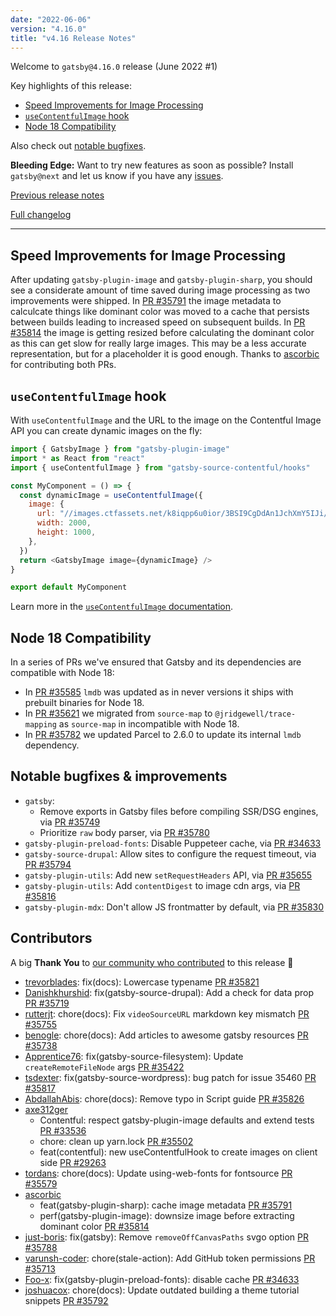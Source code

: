 ```yaml
---
date: "2022-06-06"
version: "4.16.0"
title: "v4.16 Release Notes"
---
```


Welcome to `gatsby@4.16.0` release (June 2022 #1)

Key highlights of this release:

- [Speed Improvements for Image Processing](#speed-improvements-for-image-processing)
- [`useContentfulImage` hook](#usecontentfulimage-hook)
- [Node 18 Compatibility](#node-18-compatibility)

Also check out [notable bugfixes](#notable-bugfixes--improvements).

**Bleeding Edge:** Want to try new features as soon as possible? Install `gatsby@next` and let us know if you have any [issues](https://github.com/gatsbyjs/gatsby/issues).

[Previous release notes](/docs/reference/release-notes/v4.15)

[Full changelog][full-changelog]

---

## Speed Improvements for Image Processing

After updating `gatsby-plugin-image` and `gatsby-plugin-sharp`, you should see a considerate amount of time saved during image processing as two improvements were shipped. In [PR #35791](https://github.com/gatsbyjs/gatsby/pull/35791) the image metadata to calculcate things like dominant color was moved to a cache that persists between builds leading to increased speed on subsequent builds. In [PR #35814](https://github.com/gatsbyjs/gatsby/pull/35814) the image is getting resized before calculating the dominant color as this can get slow for really large images. This may be a less accurate representation, but for a placeholder it is good enough. Thanks to [ascorbic](https://github.com/ascorbic) for contributing both PRs.

## `useContentfulImage` hook

With `useContentfulImage` and the URL to the image on the Contentful Image API you can create dynamic images on the fly:

```js
import { GatsbyImage } from "gatsby-plugin-image"
import * as React from "react"
import { useContentfulImage } from "gatsby-source-contentful/hooks"

const MyComponent = () => {
  const dynamicImage = useContentfulImage({
    image: {
      url: "//images.ctfassets.net/k8iqpp6u0ior/3BSI9CgDdAn1JchXmY5IJi/f97a2185b3395591b98008647ad6fd3c/camylla-battani-AoqgGAqrLpU-unsplash.jpg",
      width: 2000,
      height: 1000,
    },
  })
  return <GatsbyImage image={dynamicImage} />
}

export default MyComponent
```

Learn more in the [`useContentfulImage` documentation](https://github.com/gatsbyjs/gatsby/blob/master/packages/gatsby-source-contentful/README.md#building-images-on-the-fly-via-usecontentfulimage).

## Node 18 Compatibility

In a series of PRs we've ensured that Gatsby and its dependencies are compatible with Node 18:

- In [PR #35585](https://github.com/gatsbyjs/gatsby/pull/35585) `lmdb` was updated as in never versions it ships with prebuilt binaries for Node 18.
- In [PR #35621](https://github.com/gatsbyjs/gatsby/pull/35621) we migrated from `source-map` to `@jridgewell/trace-mapping` as `source-map` in incompatible with Node 18.
- In [PR #35782](https://github.com/gatsbyjs/gatsby/pull/35782) we updated Parcel to 2.6.0 to update its internal `lmdb` dependency.

## Notable bugfixes & improvements

- `gatsby`:
  - Remove exports in Gatsby files before compiling SSR/DSG engines, via [PR #35749](https://github.com/gatsbyjs/gatsby/pull/35749)
  - Prioritize `raw` body parser, via [PR #35780](https://github.com/gatsbyjs/gatsby/pull/35780)
- `gatsby-plugin-preload-fonts`: Disable Puppeteer cache, via [PR #34633](https://github.com/gatsbyjs/gatsby/pull/34633)
- `gatsby-source-drupal`: Allow sites to configure the request timeout, via [PR #35794](https://github.com/gatsbyjs/gatsby/pull/35794)
- `gatsby-plugin-utils`: Add new `setRequestHeaders` API, via [PR #35655](https://github.com/gatsbyjs/gatsby/pull/35655)
- `gatsby-plugin-utils`: Add `contentDigest` to image cdn args, via [PR #35816](https://github.com/gatsbyjs/gatsby/pull/35816)
- `gatsby-plugin-mdx`: Don't allow JS frontmatter by default, via [PR #35830](https://github.com/gatsbyjs/gatsby/pull/35830)

## Contributors

A big **Thank You** to [our community who contributed][full-changelog] to this release 💜

- [trevorblades](https://github.com/trevorblades): fix(docs): Lowercase typename [PR #35821](https://github.com/gatsbyjs/gatsby/pull/35821)
- [Danishkhurshid](https://github.com/Danishkhurshid): fix(gatsby-source-drupal): Add a check for data prop [PR #35719](https://github.com/gatsbyjs/gatsby/pull/35719)
- [rutterjt](https://github.com/rutterjt): chore(docs): Fix `videoSourceURL` markdown key mismatch [PR #35755](https://github.com/gatsbyjs/gatsby/pull/35755)
- [benogle](https://github.com/benogle): chore(docs): Add articles to awesome gatsby resources [PR #35738](https://github.com/gatsbyjs/gatsby/pull/35738)
- [Apprentice76](https://github.com/Apprentice76): fix(gatsby-source-filesystem): Update `createRemoteFileNode` args [PR #35422](https://github.com/gatsbyjs/gatsby/pull/35422)
- [tsdexter](https://github.com/tsdexter): fix(gatsby-source-wordpress): bug patch for issue 35460 [PR #35817](https://github.com/gatsbyjs/gatsby/pull/35817)
- [AbdallahAbis](https://github.com/AbdallahAbis): chore(docs): Remove typo in Script guide [PR #35826](https://github.com/gatsbyjs/gatsby/pull/35826)
- [axe312ger](https://github.com/axe312ger)
  - Contentful: respect gatsby-plugin-image defaults and extend tests [PR #33536](https://github.com/gatsbyjs/gatsby/pull/33536)
  - chore: clean up yarn.lock [PR #35502](https://github.com/gatsbyjs/gatsby/pull/35502)
  - feat(contentful): new useContentfulHook to create images on client side [PR #29263](https://github.com/gatsbyjs/gatsby/pull/29263)
- [tordans](https://github.com/tordans): chore(docs): Update using-web-fonts for fontsource [PR #35579](https://github.com/gatsbyjs/gatsby/pull/35579)
- [ascorbic](https://github.com/ascorbic)
  - feat(gatsby-plugin-sharp): cache image metadata [PR #35791](https://github.com/gatsbyjs/gatsby/pull/35791)
  - perf(gatsby-plugin-image): downsize image before extracting dominant color [PR #35814](https://github.com/gatsbyjs/gatsby/pull/35814)
- [just-boris](https://github.com/just-boris): fix(gatsby): Remove `removeOffCanvasPaths` svgo option [PR #35788](https://github.com/gatsbyjs/gatsby/pull/35788)
- [varunsh-coder](https://github.com/varunsh-coder): chore(stale-action): Add GitHub token permissions [PR #35713](https://github.com/gatsbyjs/gatsby/pull/35713)
- [Foo-x](https://github.com/Foo-x): fix(gatsby-plugin-preload-fonts): disable cache [PR #34633](https://github.com/gatsbyjs/gatsby/pull/34633)
- [joshuacox](https://github.com/joshuacox): chore(docs): Update outdated building a theme tutorial snippets [PR #35792](https://github.com/gatsbyjs/gatsby/pull/35792)

[full-changelog]: https://github.com/gatsbyjs/gatsby/compare/gatsby@4.16.0-next.0...gatsby@4.16.0

